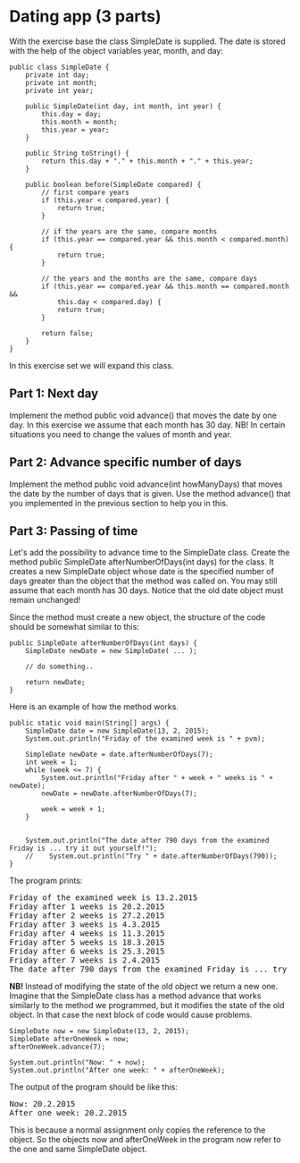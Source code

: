 # Dating app (3 parts)
With the exercise base the class SimpleDate is supplied. The date is stored with the help of the object variables year, month, and day:

```
public class SimpleDate {
    private int day;
    private int month;
    private int year;

    public SimpleDate(int day, int month, int year) {
        this.day = day;
        this.month = month;
        this.year = year;
    }

    public String toString() {
        return this.day + "." + this.month + "." + this.year;
    }

    public boolean before(SimpleDate compared) {
        // first compare years
        if (this.year < compared.year) {
            return true;
        }

        // if the years are the same, compare months
        if (this.year == compared.year && this.month < compared.month) {
            return true;
        }

        // the years and the months are the same, compare days
        if (this.year == compared.year && this.month == compared.month &&
            this.day < compared.day) {
            return true;
        }

        return false;
    }
}
```
In this exercise set we will expand this class.

## Part 1: Next day
Implement the method public void advance() that moves the date by one day. In this exercise we assume that each month has 30 day. NB! In certain situations you need to change the values of month and year.

## Part 2: Advance specific number of days
Implement the method public void advance(int howManyDays) that moves the date by the number of days that is given. Use the method advance() that you implemented in the previous section to help you in this.

## Part 3: Passing of time
Let's add the possibility to advance time to the SimpleDate class. Create the method public SimpleDate afterNumberOfDays(int days) for the class. It creates a new SimpleDate object whose date is the specified number of days greater than the object that the method was called on. You may still assume that each month has 30 days. Notice that the old date object must remain unchanged!

Since the method must create a new object, the structure of the code should be somewhat similar to this:
```
public SimpleDate afterNumberOfDays(int days) {
    SimpleDate newDate = new SimpleDate( ... );

    // do something..

    return newDate;
}
```

Here is an example of how the method works.

```
public static void main(String[] args) {
    SimpleDate date = new SimpleDate(13, 2, 2015);
    System.out.println("Friday of the examined week is " + pvm);

    SimpleDate newDate = date.afterNumberOfDays(7);
    int week = 1;
    while (week <= 7) {
        System.out.println("Friday after " + week + " weeks is " + newDate);
        newDate = newDate.afterNumberOfDays(7);

        week = week + 1;
    }


    System.out.println("The date after 790 days from the examined Friday is ... try it out yourself!");
    //    System.out.println("Try " + date.afterNumberOfDays(790));
}
```

The program prints: 
<pre>
Friday of the examined week is 13.2.2015
Friday after 1 weeks is 20.2.2015
Friday after 2 weeks is 27.2.2015
Friday after 3 weeks is 4.3.2015
Friday after 4 weeks is 11.3.2015
Friday after 5 weeks is 18.3.2015
Friday after 6 weeks is 25.3.2015
Friday after 7 weeks is 2.4.2015
The date after 790 days from the examined Friday is ... try it out yourself!
</pre>

__NB!__ Instead of modifying the state of the old object we return a new one. Imagine that the SimpleDate class has a 
method advance that works similarly to the method we programmed, but it modifies the state of the old object. In that case the next block of code would cause problems.

```
SimpleDate now = new SimpleDate(13, 2, 2015);
SimpleDate afterOneWeek = now;
afterOneWeek.advance(7);

System.out.println("Now: " + now);
System.out.println("After one week: " + afterOneWeek);
```

The output of the program should be like this:

<pre>
Now: 20.2.2015
After one week: 20.2.2015
</pre>

This is because a normal assignment only copies the reference to the object. So the objects now and afterOneWeek in the program now refer to the one and same SimpleDate object.